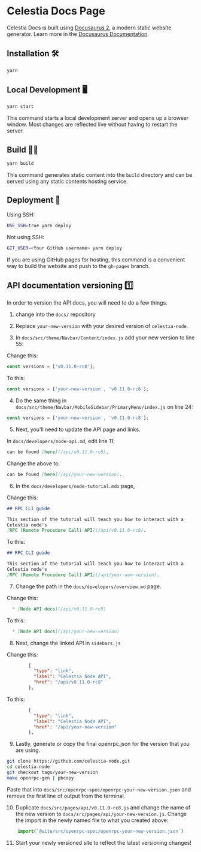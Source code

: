 # Celestia Docs Page

Celestia Docs is built using [Docusaurus 2](https://docusaurus.io), a modern static website generator.
Learn more in the
[Docusaurus Documentation](https://docusaurus.io/docs).

## Installation 🛠️

```sh
yarn
```

## Local Development 🖥️

```sh
yarn start
```

This command starts a local development server and opens up a browser window. Most changes are reflected live without having to restart the server.

## Build 👷‍♀️

```sh
yarn build
```

This command generates static content into the `build` directory and can be served using any static contents hosting service.

## Deployment 🚀

Using SSH:

```sh
USE_SSH=true yarn deploy
```

Not using SSH:

```sh
GIT_USER=<Your GitHub username> yarn deploy
```

If you are using GitHub pages for hosting, this command is a convenient way to build the website and push to the `gh-pages` branch.

## API documentation versioning 1️⃣

In order to version the API docs, you will need to do a few things.

1. change into the `docs/` repository

2. Replace `your-new-version` with your desired version of `celestia-node`.

3. In `docs/src/theme/Navbar/Content/index.js` add your new version to line 55:

Change this:

```js
const versions = ['v0.11.0-rc8'];
```

To this:

```js
const versions = ['your-new-version', 'v0.11.0-rc8'];
```

4. Do the same thing in `docs/src/theme/Navbar/MobileSidebar/PrimaryMenu/index.js` on line 24:

```js
const versions = ['your-new-version', 'v0.11.0-rc8']; 
```

5. Next, you'll need to update the API page and links.

In `docs/developers/node-api.md`, edit line 11:

```md
can be found [here](/api/v0.11.0-rc8).
```

Change the above to:

```md
can be found [here](/api/your-new-version).
```

6. In the `docs/developers/node-tutorial.mdx` page,

Change this:

```md
## RPC CLI guide

This section of the tutorial will teach you how to interact with a
Celestia node's
[RPC (Remote Procedure Call) API](/api/v0.11.0-rc8).
```

To this:

```md
## RPC CLI guide

This section of the tutorial will teach you how to interact with a
Celestia node's
[RPC (Remote Procedure Call) API](/api/your-new-version).
```

7. Change the path in the `docs/developers/overview.md` page.

Change this:

```md
  * [Node API docs](/api/v0.11.0-rc8)
```

To this:

```md
  * [Node API docs](/api/your-new-version)
```

8. Next, change the linked API in `sidebars.js`

Change this:

```json
        {
          "type": "link",
          "label": "Celestia Node API",
          "href": "/api/v0.11.0-rc8"
        },
```

To this:

```json
        {
          "type": "link",
          "label": "Celestia Node API",
          "href": "/api/your-new-version"
        },
```

9. Lastly, generate or copy the final openrpc.json for the version that you are using.

```bash
git clone https://github.com/celestia-node.git
cd celestia-node
git checkout tags/your-new-version
make openrpc-gen | pbcopy
```

Paste that into `docs/src/openrpc-spec/openrpc-your-new-version.json`
and remove the first line of output from the terminal.

10. Duplicate `docs/src/pages/api/v0.11.0-rc8.js` and change the name of the new version to `docs/src/pages/api/your-new-version.js`. Change the import in the newly named file to what you created above:

```js
    import(`@site/src/openrpc-spec/openrpc-your-new-version.json`)
```

11. Start your newly versioned site to reflect the latest versioning changes!
